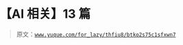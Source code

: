 # 【AI 相关】13 篇

> 原文：[`www.yuque.com/for_lazy/thfiu8/btko2s75c1sfxwn7`](https://www.yuque.com/for_lazy/thfiu8/btko2s75c1sfxwn7)

